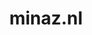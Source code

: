 ---
layout: post
title:  "minaz.nl"
internal_url:  "/dutchgov/minaz.nl.html"
subdomains_count: 12
all_subdomains_count: 44
urls_count: 5
ssl_rank: 0
http_rank: 86.4
url_link: /data/minaz.nl/urls.txt
all_subdomains_link: /data/minaz.nl/all_subdomains.txt
subdomains_link: /data/minaz.nl/subdomains.txt
categories: dutchgov
---